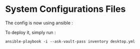 # System Configurations Files

The config is now using ansible :

To deploy it, simply run :

`ansible-playbook -i --ask-vault-pass inventory desktop.yml`
